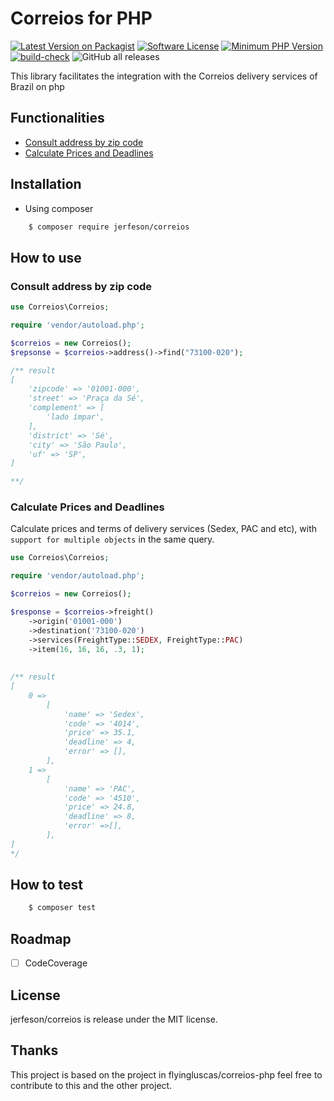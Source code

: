 # Correios for PHP

[![Latest Version on Packagist](https://img.shields.io/github/release/jerfeson/correios.svg)](https://img.shields.io/github/v/release/jerfeson/correios)
[![Software License](https://img.shields.io/badge/license-MIT-brightgreen.svg)](LICENSE.md)
[![Minimum PHP Version](https://img.shields.io/badge/php-%3E%3D%208.0-8892BF.svg)](https://php.net/)
[![build-check](https://github.com/jerfeson/correios/actions/workflows/build.yml/badge.svg?branch=master)](https://github.com/jerfeson/correios/actions/workflows/build.yml)
![GitHub all releases](https://img.shields.io/github/downloads/jerfeson/correios/total)

This library facilitates the integration with the Correios delivery services of Brazil on php

## Functionalities

- [Consult address by zip code](#find-address)
- [Calculate Prices and Deadlines](#calculate-prices-and-deadlines)

## Installation

 - Using composer

```bash
    $ composer require jerfeson/correios
```

## How to use

### Consult address by zip code

``` php
use Correios\Correios;

require 'vendor/autoload.php';

$correios = new Correios();
$repsonse = $correios->address()->find("73100‑020");

/** result 
[
    'zipcode' => '01001-000',
    'street' => 'Praça da Sé',
    'complement' => [
        'lado ímpar',
    ],
    'district' => 'Sé',
    'city' => 'São Paulo',
    'uf' => 'SP',
]

**/
```

### Calculate Prices and Deadlines

Calculate prices and terms of delivery services (Sedex, PAC and etc), with `support for multiple objects` in the same query.

``` php 
use Correios\Correios;

require 'vendor/autoload.php';

$correios = new Correios();

$response = $correios->freight()
    ->origin('01001-000')
    ->destination('73100‑020')
    ->services(FreightType::SEDEX, FreightType::PAC)
    ->item(16, 16, 16, .3, 1);
    
    
/** result
[
    0 =>
        [
            'name' => 'Sedex',
            'code' => '4014',
            'price' => 35.1,
            'deadline' => 4,
            'error' => [],
        ],
    1 =>
        [
            'name' => 'PAC',
            'code' => '4510',
            'price' => 24.8,
            'deadline' => 8,
            'error' =>[],
        ],
]
*/
```
## How to test 

``` bash
    $ composer test
```

## Roadmap

- [ ] CodeCoverage

## License

jerfeson/correios is release under the MIT license.

## Thanks

This project is based on the project in flyingluscas/correios-php feel free to contribute to this and the other project.